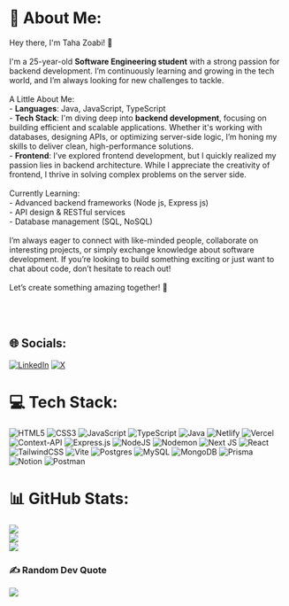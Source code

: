 # 💫 About Me:
 Hey there, I'm Taha Zoabi! 👋<br><br>I'm a 25-year-old **Software Engineering student** with a strong passion for backend development. I’m continuously learning and growing in the tech world, and I’m always looking for new challenges to tackle. <br><br>A Little About Me:<br>- **Languages**: Java, JavaScript, TypeScript  <br>- **Tech Stack**: I'm diving deep into **backend development**, focusing on building efficient and scalable applications. Whether it's working with databases, designing APIs, or optimizing server-side logic, I’m honing my skills to deliver clean, high-performance solutions.<br>- **Frontend**: I’ve explored frontend development, but I quickly realized my passion lies in backend architecture. While I appreciate the creativity of frontend, I thrive in solving complex problems on the server side.<br><br> Currently Learning:<br>- Advanced backend frameworks (Node js, Express js)<br>- API design & RESTful services<br>- Database management (SQL, NoSQL)<br><br>I’m always eager to connect with like-minded people, collaborate on interesting projects, or simply exchange knowledge about software development. If you’re looking to build something exciting or just want to chat about code, don’t hesitate to reach out!<br><br>Let’s create something amazing together! 🚀<br><br><br><br>
 


## 🌐 Socials:
[![LinkedIn](https://img.shields.io/badge/LinkedIn-%230077B5.svg?logo=linkedin&logoColor=white)](https://linkedin.com/in/tahazoabi) [![X](https://img.shields.io/badge/X-black.svg?logo=X&logoColor=white)](https://x.com/RealRangeDev) 

# 💻 Tech Stack:
![HTML5](https://img.shields.io/badge/html5-%23E34F26.svg?style=for-the-badge&logo=html5&logoColor=white) ![CSS3](https://img.shields.io/badge/css3-%231572B6.svg?style=for-the-badge&logo=css3&logoColor=white) ![JavaScript](https://img.shields.io/badge/javascript-%23323330.svg?style=for-the-badge&logo=javascript&logoColor=%23F7DF1E) ![TypeScript](https://img.shields.io/badge/typescript-%23007ACC.svg?style=for-the-badge&logo=typescript&logoColor=white) ![Java](https://img.shields.io/badge/java-%23ED8B00.svg?style=for-the-badge&logo=openjdk&logoColor=white) ![Netlify](https://img.shields.io/badge/netlify-%23000000.svg?style=for-the-badge&logo=netlify&logoColor=#00C7B7) ![Vercel](https://img.shields.io/badge/vercel-%23000000.svg?style=for-the-badge&logo=vercel&logoColor=white) ![Context-API](https://img.shields.io/badge/Context--Api-000000?style=for-the-badge&logo=react) ![Express.js](https://img.shields.io/badge/express.js-%23404d59.svg?style=for-the-badge&logo=express&logoColor=%2361DAFB) ![NodeJS](https://img.shields.io/badge/node.js-6DA55F?style=for-the-badge&logo=node.js&logoColor=white) ![Nodemon](https://img.shields.io/badge/NODEMON-%23323330.svg?style=for-the-badge&logo=nodemon&logoColor=%BBDEAD) ![Next JS](https://img.shields.io/badge/Next-black?style=for-the-badge&logo=next.js&logoColor=white) ![React](https://img.shields.io/badge/react-%2320232a.svg?style=for-the-badge&logo=react&logoColor=%2361DAFB) ![TailwindCSS](https://img.shields.io/badge/tailwindcss-%2338B2AC.svg?style=for-the-badge&logo=tailwind-css&logoColor=white) ![Vite](https://img.shields.io/badge/vite-%23646CFF.svg?style=for-the-badge&logo=vite&logoColor=white) ![Postgres](https://img.shields.io/badge/postgres-%23316192.svg?style=for-the-badge&logo=postgresql&logoColor=white) ![MySQL](https://img.shields.io/badge/mysql-4479A1.svg?style=for-the-badge&logo=mysql&logoColor=white) ![MongoDB](https://img.shields.io/badge/MongoDB-%234ea94b.svg?style=for-the-badge&logo=mongodb&logoColor=white) ![Prisma](https://img.shields.io/badge/Prisma-3982CE?style=for-the-badge&logo=Prisma&logoColor=white) ![Notion](https://img.shields.io/badge/Notion-%23000000.svg?style=for-the-badge&logo=notion&logoColor=white) ![Postman](https://img.shields.io/badge/Postman-FF6C37?style=for-the-badge&logo=postman&logoColor=white)
# 📊 GitHub Stats:
![](https://github-readme-stats.vercel.app/api?username=tahazoabi&theme=github_dark&hide_border=false&include_all_commits=false&count_private=false)<br/>
![](https://github-readme-streak-stats.herokuapp.com/?user=tahazoabi&theme=github_dark&hide_border=false)<br/>
![](https://github-readme-stats.vercel.app/api/top-langs/?username=tahazoabi&theme=github_dark&hide_border=false&include_all_commits=false&count_private=false&layout=compact)

### ✍️ Random Dev Quote
![](https://quotes-github-readme.vercel.app/api?type=horizontal&theme=radical)


